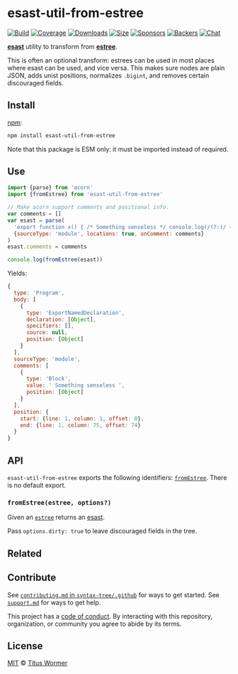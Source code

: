# esast-util-from-estree

[![Build][build-badge]][build]
[![Coverage][coverage-badge]][coverage]
[![Downloads][downloads-badge]][downloads]
[![Size][size-badge]][size]
[![Sponsors][sponsors-badge]][collective]
[![Backers][backers-badge]][collective]
[![Chat][chat-badge]][chat]

[**esast**][esast] utility to transform from [**estree**][estree].

This is often an optional transform: estrees can be used in most places
where esast can be used, and vice versa.
This makes sure nodes are plain JSON, adds unist positions, normalizes
`.bigint`, and removes certain discouraged fields.

## Install

[npm][]:

```sh
npm install esast-util-from-estree
```

Note that this package is ESM only: it must be imported instead of required.

## Use

```js
import {parse} from 'acorn'
import {fromEstree} from 'esast-util-from-estree'

// Make acorn support comments and positional info.
var comments = []
var esast = parse(
  'export function x() { /* Something senseless */ console.log(/(?:)/ + 1n) }',
  {sourceType: 'module', locations: true, onComment: comments}
)
esast.comments = comments

console.log(fromEstree(esast))
```

Yields:

```js
{
  type: 'Program',
  body: [
    {
      type: 'ExportNamedDeclaration',
      declaration: [Object],
      specifiers: [],
      source: null,
      position: [Object]
    }
  ],
  sourceType: 'module',
  comments: [
    {
      type: 'Block',
      value: ' Something senseless ',
      position: [Object]
    }
  ],
  position: {
    start: {line: 1, column: 1, offset: 0},
    end: {line: 1, column: 75, offset: 74}
  }
}
```

## API

`esast-util-from-estree` exports the following identifiers:
[`fromEstree`](#fromestreeestree-options).
There is no default export.

### `fromEstree(estree, options?)`

Given an [`estree`][estree] returns an [esast][].

Pass `options.dirty: true` to leave discouraged fields in the tree.

## Related

## Contribute

See [`contributing.md` in `syntax-tree/.github`][contributing] for ways to get
started.
See [`support.md`][support] for ways to get help.

This project has a [code of conduct][coc].
By interacting with this repository, organization, or community you agree to
abide by its terms.

## License

[MIT][license] © [Titus Wormer][author]

<!-- Definition -->

[build-badge]: https://github.com/syntax-tree/esast-util-from-estree/workflows/main/badge.svg

[build]: https://github.com/syntax-tree/esast-util-from-estree/actions

[coverage-badge]: https://img.shields.io/codecov/c/github/syntax-tree/esast-util-from-estree.svg

[coverage]: https://codecov.io/github/syntax-tree/esast-util-from-estree

[downloads-badge]: https://img.shields.io/npm/dm/esast-util-from-estree.svg

[downloads]: https://www.npmjs.com/package/esast-util-from-estree

[size-badge]: https://img.shields.io/bundlephobia/minzip/esast-util-from-estree.svg

[size]: https://bundlephobia.com/result?p=esast-util-from-estree

[sponsors-badge]: https://opencollective.com/unified/sponsors/badge.svg

[backers-badge]: https://opencollective.com/unified/backers/badge.svg

[collective]: https://opencollective.com/unified

[chat-badge]: https://img.shields.io/badge/chat-discussions-success.svg

[chat]: https://github.com/syntax-tree/unist/discussions

[npm]: https://docs.npmjs.com/cli/install

[license]: license

[author]: https://wooorm.com

[contributing]: https://github.com/syntax-tree/.github/blob/HEAD/contributing.md

[support]: https://github.com/syntax-tree/.github/blob/HEAD/support.md

[coc]: https://github.com/syntax-tree/.github/blob/HEAD/code-of-conduct.md

[esast]: https://github.com/syntax-tree/esast

[estree]: https://github.com/estree/estree
